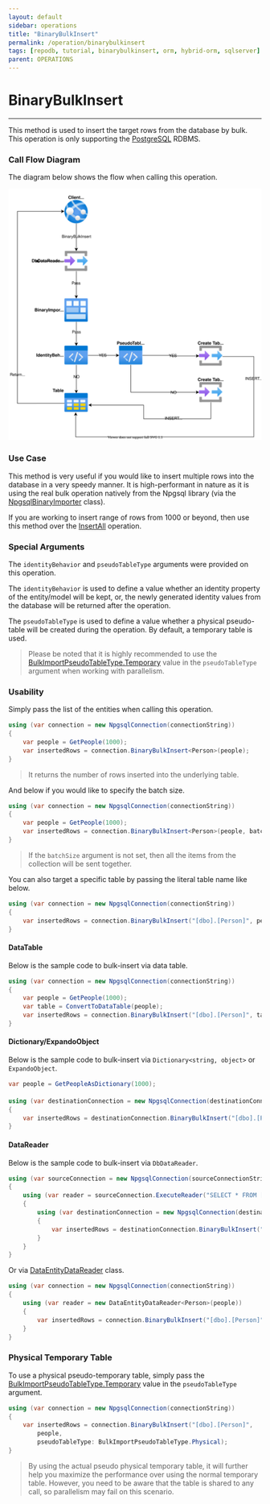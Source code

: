 ```yaml
---
layout: default
sidebar: operations
title: "BinaryBulkInsert"
permalink: /operation/binarybulkinsert
tags: [repodb, tutorial, binarybulkinsert, orm, hybrid-orm, sqlserver]
parent: OPERATIONS
---
```


# BinaryBulkInsert

---

This method is used to insert the target rows from the database by bulk. This operation is only supporting the [PostgreSQL](https://www.nuget.org/packages/RepoDb.PostgreSql.BulkOperations) RDBMS.

### Call Flow Diagram

The diagram below shows the flow when calling this operation.

<img src="../../assets/images/site/binarybulkinsert.svg" />

### Use Case

This method is very useful if you would like to insert multiple rows into the database in a very speedy manner. It is high-performant in nature as it is using the real bulk operation natively from the Npgsql library (via the [NpgsqlBinaryImporter](https://www.npgsql.org/doc/api/Npgsql.NpgsqlBinaryImporter.html) class).

If you are working to insert range of rows from 1000 or beyond, then use this method over the [InsertAll](/operation/insertall) operation.

### Special Arguments

The `identityBehavior` and `pseudoTableType` arguments were provided on this operation.

The `identityBehavior` is used to define a value whether an identity property of the entity/model will be kept, or, the newly generated identity values from the database will be returned after the operation. 

The `pseudoTableType` is used to define a value whether a physical pseudo-table will be created during the operation. By default, a temporary table is used.

> Please be noted that it is highly recommended to use the [BulkImportPseudoTableType.Temporary](/enumerations/bulkimportpseudotabletype#temporary) value in the `pseudoTableType` argument when working with parallelism.

### Usability

Simply pass the list of the entities when calling this operation.

```csharp
using (var connection = new NpgsqlConnection(connectionString))
{
    var people = GetPeople(1000);
    var insertedRows = connection.BinaryBulkInsert<Person>(people);
}
```

> It returns the number of rows inserted into the underlying table.

And below if you would like to specify the batch size.

```csharp
using (var connection = new NpgsqlConnection(connectionString))
{
    var people = GetPeople(1000);
    var insertedRows = connection.BinaryBulkInsert<Person>(people, batchSize: 100);
}
```

> If the `batchSize` argument is not set, then all the items from the collection will be sent together.

You can also target a specific table by passing the literal table name like below.

```csharp
using (var connection = new NpgsqlConnection(connectionString))
{
    var insertedRows = connection.BinaryBulkInsert("[dbo].[Person]", people);
}
```

#### DataTable

Below is the sample code to bulk-insert via data table.

```csharp
using (var connection = new NpgsqlConnection(connectionString))
{
    var people = GetPeople(1000);
    var table = ConvertToDataTable(people);
    var insertedRows = connection.BinaryBulkInsert("[dbo].[Person]", table);
}
```

#### Dictionary/ExpandoObject

Below is the sample code to bulk-insert via `Dictionary<string, object>` or `ExpandoObject`.

```csharp
var people = GetPeopleAsDictionary(1000);

using (var destinationConnection = new NpgsqlConnection(destinationConnectionString))
{
    var insertedRows = destinationConnection.BinaryBulkInsert("[dbo].[Person]", people);
}
```

#### DataReader

Below is the sample code to bulk-insert via `DbDataReader`.

```csharp
using (var sourceConnection = new NpgsqlConnection(sourceConnectionString))
{
    using (var reader = sourceConnection.ExecuteReader("SELECT * FROM [dbo].[Person];"))
    {
        using (var destinationConnection = new NpgsqlConnection(destinationConnectionString))
        {
            var insertedRows = destinationConnection.BinaryBulkInsert("[dbo].[Person]", reader);
        }
    }
}
```

Or via [DataEntityDataReader](/class/dataentitydatareader) class.

```csharp
using (var connection = new NpgsqlConnection(connectionString))
{
    using (var reader = new DataEntityDataReader<Person>(people))
    {
        var insertedRows = connection.BinaryBulkInsert("[dbo].[Person]", reader);
    }
}
```

### Physical Temporary Table

To use a physical pseudo-temporary table, simply pass the [BulkImportPseudoTableType.Temporary](/enumerations/bulkimportpseudotabletype#physical) value in the `pseudoTableType` argument.

```csharp
using (var connection = new NpgsqlConnection(connectionString))
{
    var insertedRows = connection.BinaryBulkInsert("[dbo].[Person]",
        people,
        pseudoTableType: BulkImportPseudoTableType.Physical);
}
```

> By using the actual pseudo physical temporary table, it will further help you maximize the performance over using the normal temporary table. However, you need to be aware that the table is shared to any call, so parallelism may fail on this scenario.
